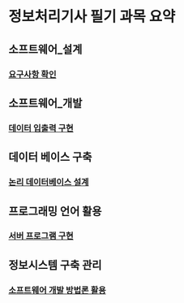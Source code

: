 # 정보처리기사 필기 과목 요약

## 소프트웨어_설계
### [요구사항 확인](./1_소프트웨어_설계/1_1.요구사항_확인.md)

## 소프트웨어_개발
### [데이터 입출력 구현](./2_소프트웨어_개발/2_1.데이터_입출력_구현.md)

## 데이터 베이스 구축
### [논리 데이터베이스 설계](./3_데이터베이스_구축/3_1.논리_데이터베이스_설계.md)

## 프로그래밍 언어 활용
### [서버 프로그램 구현](./4_프로그래밍_언어_활용/4_1.서버_프로그램_구현.md)

## 정보시스템 구축 관리
### [소프트웨어 개발 방법론 활용](./5_정보시스템_구축_관리/5_1.소프트웨어_개발_방법론_활용.md)